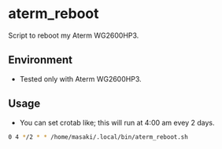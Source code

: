 # aterm_reboot

Script to reboot my Aterm WG2600HP3.

## Environment

- Tested only with Aterm WG2600HP3.

## Usage

- You can set crotab like; this will run at 4:00 am evey 2 days.

```bash
0 4 */2 * * /home/masaki/.local/bin/aterm_reboot.sh
```